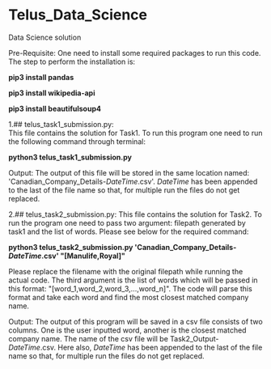 # Telus_Data_Science
Data Science solution 

Pre-Requisite:
One need to install some required packages to run this code. The step to perform the installation is:

**pip3 install pandas**

**pip3 install wikipedia-api**

**pip3 install beautifulsoup4**

1.## telus_task1_submission.py:  
This file contains the solution for Task1. To run this program one need to run the following command through terminal:

**python3 telus_task1_submission.py**

Output: The output of this file will be stored in the same location named: 'Canadian_Company_Details-_DateTime_.csv'. _DateTime_ has been appended to the last of the file name so that, for multiple run the files do not get replaced.

2.## telus_task2_submission.py:
This file contains the solution for Task2. To run the program one need to pass two argument: filepath generated by task1 and the list of words. Please see below for the required command:

**python3 telus_task2_submission.py 'Canadian_Company_Details-_DateTime_.csv' "[Manulife,Royal]"**

Please replace the filename with the original filepath while running the actual code. The third argument is the list of words which will be passed in this format: "[word_1,word_2,word_3,...,word_n]". The code will parse this format and take each word and find the most closest matched company name.

Output: The output of this program will be saved in a csv file consists of two columns. One is the user inputted word, another is the closest matched company name. The name of the csv file will be Task2_Output-_DateTime_.csv. Here also, _DateTime_ has been appended to the last of the file name so that, for multiple run the files do not get replaced.

